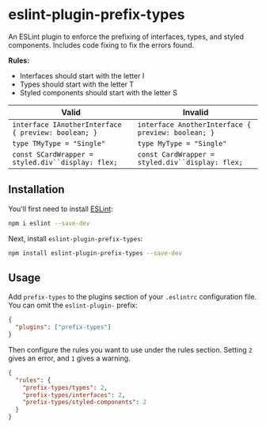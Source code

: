# eslint-plugin-prefix-types

An ESLint plugin to enforce the prefixing of interfaces, types, and styled components. Includes code fixing to fix the errors found.

**Rules:**
- Interfaces should start with the letter I
- Types should start with the letter T
- Styled components should start with the letter S


| Valid                                               | Invalid                                            |
| --------------------------------------------------- | -------------------------------------------------- |
| `interface IAnotherInterface { preview: boolean; }` | `interface AnotherInterface { preview: boolean; }` |
| `type TMyType = "Single"`                           | `type MyType = "Single"`                           |
| ` const SCardWrapper = styled.div``display: flex; ` | ` const CardWrapper = styled.div``display: flex; ` |

## Installation

You'll first need to install [ESLint](https://eslint.org/):

```sh
npm i eslint --save-dev
```

Next, install `eslint-plugin-prefix-types`:

```sh
npm install eslint-plugin-prefix-types --save-dev
```

## Usage

Add `prefix-types` to the plugins section of your `.eslintrc` configuration file. You can omit the `eslint-plugin-` prefix:

```json
{
  "plugins": ["prefix-types"]
}
```

Then configure the rules you want to use under the rules section. Setting `2` gives an error, and `1` gives a warning.

```json
{
  "rules": {
    "prefix-types/types": 2,
    "prefix-types/interfaces": 2,
    "prefix-types/styled-components": 2
  }
}
```
